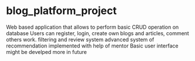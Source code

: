 # blog_platform_project

Web based application that allows to perform basic CRUD operation on database 
Users can register, login, create own blogs and articles, comment others work. filtering and review system
advanced system of recommendation implemented with help of mentor
Basic user interface might be develped more in future

